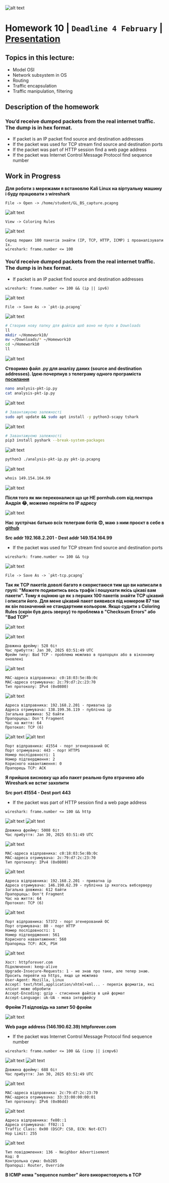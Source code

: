 ![alt text](screen/logo.png)
# Homework 10 | `Deadline 4 February` | [Presentation](https://github.com/iPlugin/EDUC/blob/main/os_network/pres/GlobalLogic%20Lec2%20Networking%20Basics.pdf)
## Topics in this lecture:
- Model OSI
- Network subsystem in OS
- Routing
- Traffic encapsulation
- Traffic manipulation, filtering

## Description of the homework
### You’d receive dumped packets from the real internet traffic. The dump is in hex format.
- If packet is an IP packet find source and destination addresses
- If the packet was used for TCP stream find source and destination ports
- If the packet was part of HTTP session find a web page address
- If the packet was Internet Control Message Protocol find sequence number

## Work in Progress
**Для роботи з мережами я встановлю Kali Linux на віртуальну машину і буду працювати з wireshark**
```
File -> Open -> /home/student/GL_BS_capture.pcapng
```
![alt text](screen/image.png)

```
View -> Coloring Rules
```

![alt text](screen/image-1.png)

```
Серед перших 100 пакетів знайти (IP, TCP, HTTP, ICMP) і проаналізувати їх.
wireshark: frame.number <= 100
```

### You’d receive dumped packets from the real internet traffic. The dump is in hex format.
- If packet is an IP packet find source and destination addresses

```
wireshark: frame.number <= 100 && (ip || ipv6)
```

![alt text](screen/image-2.png)

```
File -> Save As -> `pkt-ip.pcapng`
```

![alt text](screen/image-3.png)

``` Bash
# Створив нову папку для файлів щоб воно не було в Downloads
ll
mkdir ~/Homework10/
mv ~/Downloads/* ~/Homework10
cd ~/Homework10
ll
```

![alt text](screen/image-4.png)

**Створимо файл .py для аналізу даних (source and destination addresses). Ідею почерпнув з телеграму одного програміста [посилання](https://t.me/+Js93xt0NFmJiOWZi)**

``` Bash
nano analysis-pkt-ip.py
cat analysis-pkt-ip.py
```

![alt text](screen/image-5.png)

``` Bash
# Завантажуємо залежності
sudo apt update && sudo apt install -y python3-scapy tshark
```

![alt text](screen/image-6.png)

``` Bash
# Завантажуємо залежності 
pip3 install pyshark --break-system-packages
```

![alt text](screen/image-7.png)

``` Bash
python3 ./analysis-pkt-ip.py pkt-ip.pcapng
```

![alt text](screen/image-8.png)

``` Bash
whois 149.154.164.99
```

![alt text](screen/image-9.png)

**Після того як ми переконалися що це НЕ pornhub.com від лектора Андрія 😂, можемо перейти по IP адресу**

![alt text](screen/image-10.png)

**Нас зустрічає батько всіх телеграм ботів 😍, маю з ним проєкт в себе в [github](https://github.com/iPlugin/PROJ/tree/main/py_aiogram_linux)**

**Src addr 192.168.2.201 - Dest addr 149.154.164.99**

- If the packet was used for TCP stream find source and destination ports

```
wireshark: frame.number <= 100 && tcp
```

![alt text](screen/image-11.png)

```
File -> Save As -> `pkt-tcp.pcapng`
```

**Так як TCP пакетів доволі багато я скористаюся тим що ви написали в групі: "Можете подивитись весь трафік і пошукати якісь цікаві вам пакети". Тому я оцінюю це як з перших 100 пакетів знайти TCP цікавий і описати його. Для мене цікавий пакет виявився під номером 87 так як він позначений не стандартним кольором. Якщо судити з Coloring Rules (скрін був десь зверху) то проблема в "Checksum Errors" або "Bad TCP"**

![alt text](screen/image-12.png)

![alt text](screen/image-13.png)

```
Довжина фрейму: 528 біт
Час прибуття: Jan 30, 2025 03:51:49 UTC
Фрейм типу: Bad TCP - проблема можливо в прапорцях або в віконному оновлені
```

![alt text](screen/image-14.png)

```
MAC-адреса відправника: c0:18:03:5e:8b:0c
MAC-адреса отримувача: 2c:79:d7:2c:23:70
Тип протоколу: IPv4 (0x0800)
```

![alt text](screen/image-15.png)

```
Адреса відправника: 192.168.2.201 - приватна ip
Адреса отримувача: 138.199.36.119 - публічна ip
Загальна довжина: 52 байти
Прапорцець: Don't Fragment
Час на життя: 64
Протокол: TCP (6)
```

![alt text](screen/image-16.png)
![alt text](screen/image-17.png)

```
Порт відправника: 41554 - порт згенерований ОС
Порт отримувача: 443 - порт HTTPS
Номер послідовності: 1
Номер підтвердження: 2
Корисного навантаження: 0
Прапорець TCP: ACK
```

**Я прийшов висновку що або пакет реально було втрачено або Wireshark не встиг захопити**

**Src port 41554 - Dest port 443**

- If the packet was part of HTTP session find a web page address

```
wireshark: frame.number <= 100 && http
```

![alt text](screen/image-18.png)
![alt text](screen/image-19.png)

```
Довжина фрейму: 5008 біт
Час прибуття: Jan 30, 2025 03:51:49 UTC
```

![alt text](screen/image-20.png)

```
MAC-адреса відправника: c0:18:03:5e:8b:0c
MAC-адреса отримувача: 2c:79:d7:2c:23:70
Тип протоколу: IPv4 (0x0800)
```

![alt text](screen/image-21.png)

```
Адреса відправника: 192.168.2.201 - приватна ip
Адреса отримувача: 146.190.62.39 - публічна ip якогось вебсерверу
Загальна довжина: 612 байти
Прапорцець: Don't Fragment
Час на життя: 64
Протокол: TCP (6)
```

![alt text](screen/image-22.png)

```
Порт відправника: 57372 - порт згенерований ОС
Порт отримувача: 80 - порт HTTP
Номер послідовності: 1
Номер підтвердження: 561
Корисного навантаження: 560
Прапорець TCP: ACK, PSH
```

![alt text](screen/image-23.png)

```
Хост: httpforever.com
Підключення: keep-alive
Upgrade-Insecure-Requests: 1 - не знав про таке, але тепер знаю. Просить перейти на https, якщо це можливо
User-Agent: Mozilla, Linux
Accept: text/html,application/xhtml+xml... - перелік форматів, які клієнт може обробити
Accept-Encoding: gzip - стиснення файлів в цей формат
Accept-Language: uk-UA - мова інтерфейсу 
```

**Фрейм 71 відповідь на запит 50 фрейм**

![alt text](screen/image-24.png)

**Web page address (146.190.62.39) httpforever.com**


- If the packet was Internet Control Message Protocol find sequence number

```
wireshark: frame.number <= 100 && (icmp || icmpv6)
```

![alt text](screen/image-29.png)
![alt text](screen/image-25.png)

```
Довжина фрейму: 688 біт
Час прибуття: Jan 30, 2025 03:51:49 UTC
```

![alt text](screen/image-26.png)

```
MAC-адреса відправника: 2c:79:d7:2c:23:70
MAC-адреса отримувача: 33:33:00:00:00:01
Тип протоколу: IPv6 (0x86dd)
```

![alt text](screen/image-27.png)

```
Адреса відправника: fe80::1
Адреса отримувача: ff02::1
Traffic Class: 0x00 (DSCP: CS0, ECN: Not-ECT)
Hop Limit: 255 
```

![alt text](screen/image-28.png)

```
Тип повідомлення: 136 - Neighbor Advertisement
Код: 0
Контрольна сума: 0xb285
Прапорці: Router, Override
```

**В ICMP нема "sequence number" його використовують в TCP**